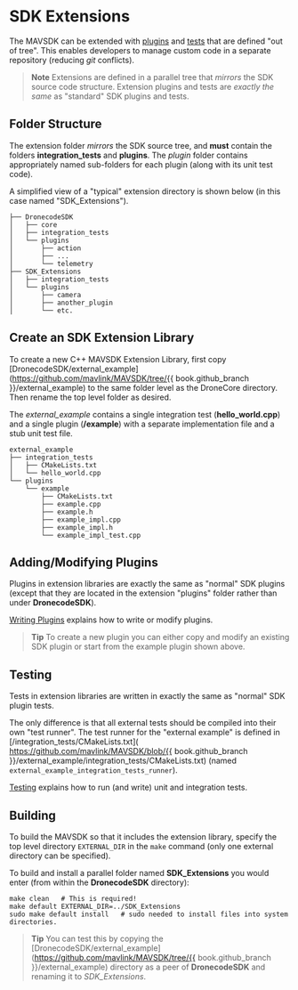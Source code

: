 # SDK Extensions

The MAVSDK can be extended with [plugins](../contributing/plugins.md) and [tests](../contributing/test.md) that are defined "out of tree".
This enables developers to manage custom code in a separate repository (reducing *git* conflicts). 

> **Note** Extensions are defined in a parallel tree that *mirrors* the SDK source code structure. 
> Extension plugins and tests are *exactly the same* as "standard" SDK plugins and tests.

## Folder Structure

The extension folder *mirrors* the SDK source tree, and **must** contain the folders **integration_tests** and **plugins**.
The *plugin* folder contains appropriately named sub-folders for each plugin (along with its unit test code).

A simplified view of a "typical" extension directory is shown below (in this case named "SDK_Extensions"). 

```
├── DronecodeSDK
│   ├── core
│   ├── integration_tests
│   └── plugins
│       ├── action
│       ├── ...
│       └── telemetry
├── SDK_Extensions
│   ├── integration_tests
│   └── plugins
│       ├── camera
│       ├── another_plugin
│       └── etc.
```

## Create an SDK Extension Library

To create a new C++ MAVSDK Extension Library, first copy [DronecodeSDK/external_example](https://github.com/mavlink/MAVSDK/tree/{{ book.github_branch }}/external_example) to the same folder level as the DroneCore directory.
Then rename the top level folder as desired.

The *external_example* contains a single integration test (**hello_world.cpp**) and a single plugin (**/example**) 
with a separate implementation file and a stub unit test file. 
```
external_example
├── integration_tests
│   ├── CMakeLists.txt
│   └── hello_world.cpp
└── plugins
    └── example
        ├── CMakeLists.txt
        ├── example.cpp
        ├── example.h
        ├── example_impl.cpp
        ├── example_impl.h
        └── example_impl_test.cpp
```

## Adding/Modifying Plugins

Plugins in extension libraries are exactly the same as "normal" SDK plugins 
(except that they are located in the extension "plugins" folder rather than under **DronecodeSDK**). 

[Writing Plugins](../contributing/plugins.md) explains how to write or modify plugins.

> **Tip** To create a new plugin you can either copy and modify an existing SDK plugin or start from the example plugin shown above.


## Testing

Tests in extension libraries are written in exactly the same as "normal" SDK plugin tests.

The only difference is that all external tests should be compiled into their own "test runner". 
The test runner for the "external example" is defined in 
[/integration_tests/CMakeLists.txt]( https://github.com/mavlink/MAVSDK/blob/{{ book.github_branch }}/external_example/integration_tests/CMakeLists.txt) (named `external_example_integration_tests_runner`).

[Testing](../contributing/test.md) explains how to run (and write) unit and integration tests.


## Building 

To build the MAVSDK so that it includes the extension library, 
specify the top level directory `EXTERNAL_DIR` in the `make` command (only one external directory can be specified). 

To build and install a parallel folder named **SDK_Extensions** you would enter (from within the **DronecodeSDK** directory):

```
make clean   # This is required!
make default EXTERNAL_DIR=../SDK_Extensions
sudo make default install   # sudo needed to install files into system directories. 
```

> **Tip** You can test this by copying the [DronecodeSDK/external_example](https://github.com/mavlink/MAVSDK/tree/{{ book.github_branch }}/external_example) directory as a peer of **DronecodeSDK** and renaming it to *SDK_Extensions*.


<!-- 
## Additional Functionality

### Locking/Unlocking the SDK

Functionality delivered in: https://github.com/mavlink/MAVSDK/pull/139
This is somewhat internal.
-->
